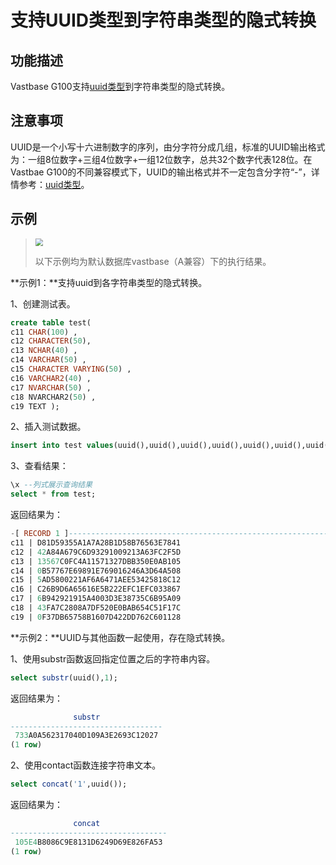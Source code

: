 # 支持UUID类型到字符串类型的隐式转换

## 功能描述

Vastbase G100支持[uuid类型](UUID类型.md)到字符串类型的隐式转换。

## 注意事项

UUID是一个小写十六进制数字的序列，由分字符分成几组，标准的UUID输出格式为：一组8位数字+三组4位数字+一组12位数字，总共32个数字代表128位。在Vastbae G100的不同兼容模式下，UUID的输出格式并不一定包含分字符“-”，详情参考：[uuid类型](UUID类型.md)。

## 示例

> <div align="left"><img src="image/img1.png" style="zoom:75%"></div>
>
> 以下示例均为默认数据库vastbase（A兼容）下的执行结果。

**示例1：**支持uuid到各字符串类型的隐式转换。

1、创建测试表。

```sql
create table test(
c11 CHAR(100) ,
c12 CHARACTER(50),
c13 NCHAR(40) ,
c14 VARCHAR(50) ,
c15 CHARACTER VARYING(50) ,
c16 VARCHAR2(40) ,
c17 NVARCHAR(50) ,
c18 NVARCHAR2(50) ,
c19 TEXT );
```

2、插入测试数据。

```sql
insert into test values(uuid(),uuid(),uuid(),uuid(),uuid(),uuid(),uuid(),uuid(),uuid());
```

3、查看结果：

```sql
\x --列式展示查询结果
select * from test;
```

返回结果为：

```sql
-[ RECORD 1 ]---------------------------------------------------------------------------------------------
c11 | D81D59355A1A7A28B1D58B76563E7841                        
c12 | 42A84A679C6D93291009213A63FC2F5D
c13 | 13567C0FC4A11571327DBB350E0AB105
c14 | 0B57767E69891E769016246A3D64A508
c15 | 5AD5800221AF6A6471AEE53425818C12
c16 | C26B9D6A65616E5B222EFC1EFC033867
c17 | 6B942921915A4003D3E38735C6B95A09
c18 | 43FA7C2808A7DF520E0BAB654C51F17C
c19 | 0F37DB65758B1607D422DD762C601128
```

**示例2：**UUID与其他函数一起使用，存在隐式转换。

1、使用substr函数返回指定位置之后的字符串内容。

```sql
select substr(uuid(),1);
```

返回结果为：

```sql
              substr
----------------------------------
 733A0A562317040D109A3E2693C12027
(1 row)
```

2、使用contact函数连接字符串文本。

```sql
select concat('1',uuid());
```

返回结果为：

```sql
              concat
-----------------------------------
 105E4B8086C9E8131D6249D69E826FA53
(1 row)
```

